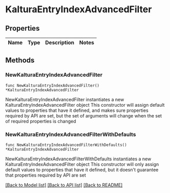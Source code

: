 # KalturaEntryIndexAdvancedFilter

## Properties

Name | Type | Description | Notes
------------ | ------------- | ------------- | -------------

## Methods

### NewKalturaEntryIndexAdvancedFilter

`func NewKalturaEntryIndexAdvancedFilter() *KalturaEntryIndexAdvancedFilter`

NewKalturaEntryIndexAdvancedFilter instantiates a new KalturaEntryIndexAdvancedFilter object
This constructor will assign default values to properties that have it defined,
and makes sure properties required by API are set, but the set of arguments
will change when the set of required properties is changed

### NewKalturaEntryIndexAdvancedFilterWithDefaults

`func NewKalturaEntryIndexAdvancedFilterWithDefaults() *KalturaEntryIndexAdvancedFilter`

NewKalturaEntryIndexAdvancedFilterWithDefaults instantiates a new KalturaEntryIndexAdvancedFilter object
This constructor will only assign default values to properties that have it defined,
but it doesn't guarantee that properties required by API are set


[[Back to Model list]](../README.md#documentation-for-models) [[Back to API list]](../README.md#documentation-for-api-endpoints) [[Back to README]](../README.md)


